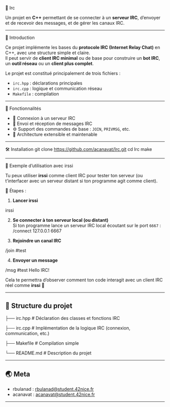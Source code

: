 💬 Irc

Un projet en **C++** permettant de se connecter à un **serveur IRC**, d’envoyer et de recevoir des messages, et de gérer les canaux IRC.

---

📣 Introduction

Ce projet implémente les bases du **protocole IRC (Internet Relay Chat)** en C++, avec une structure simple et claire.  
Il peut servir de **client IRC minimal** ou de base pour construire un **bot IRC**, un **outil réseau** ou un **client plus complet**.

Le projet est constitué principalement de trois fichiers :  
- `irc.hpp` : déclarations principales  
- `irc.cpp` : logique et communication réseau  
- `Makefile` : compilation

---

🚀 Fonctionnalités

- 🔌 Connexion à un serveur IRC  
- 💬 Envoi et réception de messages IRC  
- ⚙️ Support des commandes de base : `JOIN`, `PRIVMSG`, etc.  
- 🧩 Architecture extensible et maintenable

---

🛠 Installation
git clone https://github.com/acanavat/Irc.git
cd Irc
make

---

🎯 Exemple d’utilisation avec irssi

Tu peux utiliser **irssi** comme client IRC pour tester ton serveur (ou t’interfacer avec un serveur distant si ton programme agit comme client).

🔹 Étapes :

1. **Lancer irssi**

irssi

2. **Se connecter à ton serveur local (ou distant)**  
Si ton programme lance un serveur IRC local écoutant sur le port `6667` :  /connect 127.0.0.1 6667

3. **Rejoindre un canal IRC**

/join #test

4. **Envoyer un message**

/msg #test Hello IRC!

Cela te permettra d’observer comment ton code interagit avec un client IRC réel comme **irssi** 🧠

---

## 🧠 Structure du projet

├── irc.hpp # Déclaration des classes et fonctions IRC

├── irc.cpp # Implémentation de la logique IRC (connexion, communication, etc.)

├── Makefile # Compilation simple

└── README.md # Description du projet

---

## 🌏 Meta

- rbulanad : [rbulanad@student.42nice.fr](mailto:rbulanad@student.42nice.fr)  
- acanavat : [acanavat@student.42nice.fr](mailto:acanavat@student.42nice.fr)

---
